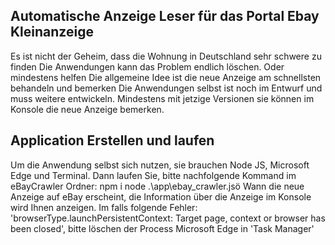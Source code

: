 ## Automatische Anzeige Leser für das Portal Ebay Kleinanzeige
Es ist nicht der Geheim, dass die Wohnung in Deutschland sehr schwere zu finden
Die Anwendungen kann das Problem endlich löschen. Oder mindestens helfen
Die allgemeine Idee ist die neue Anzeige am schnellsten behandeln und bemerken
Die Anwendungen selbst ist noch im Entwurf und muss weitere entwickeln. 
Mindestens mit jetzige Versionen sie können im Konsole die neue Anzeige bemerken.

## Application Erstellen und laufen
Um die Anwendung selbst sich nutzen, sie brauchen Node JS, Microsoft Edge und Terminal.
Dann laufen Sie, bitte  nachfolgende Kommand im eBayCrawler Ordner:
npm i
node .\app\ebay_crawler.jsö
Wann die neue Anzeige auf eBay erscheint, die Information über die Anzeige im Konsole wird Ihnen anzeigen.
Im falls folgende Fehler:
'browserType.launchPersistentContext: Target page, context or browser has been closed', 
bitte löschen der Process Microsoft Edge in 'Task Manager'


